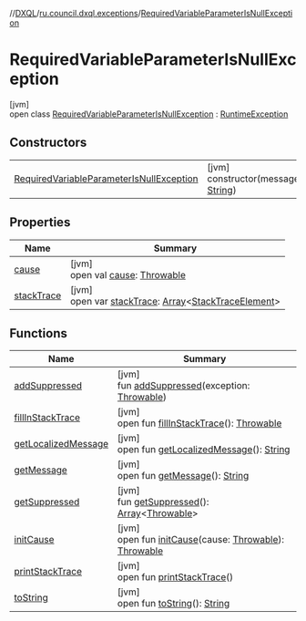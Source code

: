 //[DXQL](../../../index.md)/[ru.council.dxql.exceptions](../index.md)/[RequiredVariableParameterIsNullException](index.md)

# RequiredVariableParameterIsNullException

[jvm]\
open class [RequiredVariableParameterIsNullException](index.md) : [RuntimeException](https://docs.oracle.com/javase/8/docs/api/java/lang/RuntimeException.html)

## Constructors

| | |
|---|---|
| [RequiredVariableParameterIsNullException](-required-variable-parameter-is-null-exception.md) | [jvm]<br>constructor(message: [String](https://docs.oracle.com/javase/8/docs/api/java/lang/String.html)) |

## Properties

| Name | Summary |
|---|---|
| [cause](../-validation-exception/index.md#-1023347080%2FProperties%2F-1216412040) | [jvm]<br>open val [cause](../-validation-exception/index.md#-1023347080%2FProperties%2F-1216412040): [Throwable](https://docs.oracle.com/javase/8/docs/api/java/lang/Throwable.html) |
| [stackTrace](../-validation-exception/index.md#1573944892%2FProperties%2F-1216412040) | [jvm]<br>open var [stackTrace](../-validation-exception/index.md#1573944892%2FProperties%2F-1216412040): [Array](https://kotlinlang.org/api/latest/jvm/stdlib/kotlin/-array/index.html)&lt;[StackTraceElement](https://docs.oracle.com/javase/8/docs/api/java/lang/StackTraceElement.html)&gt; |

## Functions

| Name | Summary |
|---|---|
| [addSuppressed](../-validation-exception/index.md#-1898257014%2FFunctions%2F-1216412040) | [jvm]<br>fun [addSuppressed](../-validation-exception/index.md#-1898257014%2FFunctions%2F-1216412040)(exception: [Throwable](https://docs.oracle.com/javase/8/docs/api/java/lang/Throwable.html)) |
| [fillInStackTrace](../-validation-exception/index.md#-1207709164%2FFunctions%2F-1216412040) | [jvm]<br>open fun [fillInStackTrace](../-validation-exception/index.md#-1207709164%2FFunctions%2F-1216412040)(): [Throwable](https://docs.oracle.com/javase/8/docs/api/java/lang/Throwable.html) |
| [getLocalizedMessage](../-validation-exception/index.md#-2138642817%2FFunctions%2F-1216412040) | [jvm]<br>open fun [getLocalizedMessage](../-validation-exception/index.md#-2138642817%2FFunctions%2F-1216412040)(): [String](https://docs.oracle.com/javase/8/docs/api/java/lang/String.html) |
| [getMessage](../-validation-exception/index.md#1068546184%2FFunctions%2F-1216412040) | [jvm]<br>open fun [getMessage](../-validation-exception/index.md#1068546184%2FFunctions%2F-1216412040)(): [String](https://docs.oracle.com/javase/8/docs/api/java/lang/String.html) |
| [getSuppressed](../-validation-exception/index.md#1678506999%2FFunctions%2F-1216412040) | [jvm]<br>fun [getSuppressed](../-validation-exception/index.md#1678506999%2FFunctions%2F-1216412040)(): [Array](https://kotlinlang.org/api/latest/jvm/stdlib/kotlin/-array/index.html)&lt;[Throwable](https://docs.oracle.com/javase/8/docs/api/java/lang/Throwable.html)&gt; |
| [initCause](../-validation-exception/index.md#-104903378%2FFunctions%2F-1216412040) | [jvm]<br>open fun [initCause](../-validation-exception/index.md#-104903378%2FFunctions%2F-1216412040)(cause: [Throwable](https://docs.oracle.com/javase/8/docs/api/java/lang/Throwable.html)): [Throwable](https://docs.oracle.com/javase/8/docs/api/java/lang/Throwable.html) |
| [printStackTrace](../-validation-exception/index.md#-1357294889%2FFunctions%2F-1216412040) | [jvm]<br>open fun [printStackTrace](../-validation-exception/index.md#-1357294889%2FFunctions%2F-1216412040)() |
| [toString](../-validation-exception/index.md#1869833549%2FFunctions%2F-1216412040) | [jvm]<br>open fun [toString](../-validation-exception/index.md#1869833549%2FFunctions%2F-1216412040)(): [String](https://docs.oracle.com/javase/8/docs/api/java/lang/String.html) |
